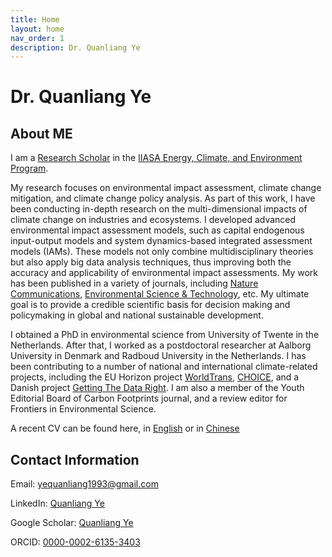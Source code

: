 ```yaml
---
title: Home
layout: home
nav_order: 1
description: Dr. Quanliang Ye
---
```

# Dr. Quanliang Ye
## About ME
I am a [Research Scholar](https://iiasa.ac.at/staff/quanliang-ye) in the [IIASA Energy, Climate, and Environment Program](https://iiasa.ac.at/programs/ece). 

My research focuses on environmental impact assessment, climate change mitigation, and climate change policy analysis. As part of this work, I have been conducting in-depth research on the multi-dimensional impacts of climate change on industries and ecosystems. I developed advanced environmental impact assessment models, such as capital endogenous input-output models and system dynamics-based integrated assessment models (IAMs). These models not only combine multidisciplinary theories but also apply big data analysis techniques, thus improving both the accuracy and applicability of environmental impact assessments. My work has been published in a variety of journals, including [Nature Communications](https://www.nature.com/articles/s41467-023-38358-z), [Environmental Science & Technology](https://pubs.acs.org/doi/10.1021/acs.est.0c07263), etc. My ultimate goal is to provide a credible scientific basis for decision making and policymaking in global and national sustainable development.

I obtained a PhD in environmental science from University of Twente in the Netherlands. After that, I worked as a postdoctoral researcher at Aalborg University in Denmark and Radboud University in the Netherlands. I has been contributing to a number of national and international climate-related projects, including the EU Horizon project [WorldTrans](https://worldtrans-horizon.eu/), [CHOICE](https://www.climatechoice.eu/), and a Danish project [Getting The Data Right](https://bonsai.uno/). I am also a member of the Youth Editorial Board of Carbon Footprints journal, and a review editor for Frontiers in Environmental Science.

A recent CV can be found here, in [English](https://github.com/yequanliang1993/site_quanliang_ye/blob/main/files/QYe_CV_full_April_2025_english.pdf) or in [Chinese](https://github.com/yequanliang1993/site_quanliang_ye/blob/main/files/QYe_CV_full_April_2025_chinese.pdf)

## Contact Information
Email: yequanliang1993@gmail.com

LinkedIn: [Quanliang Ye](https://www.linkedin.com/in/quanliang-ye-7112ab197/)

Google Scholar: [Quanliang Ye](https://scholar.google.com/citations?user=WNgSJnsAAAAJ)

ORCID: [0000-0002-6135-3403](https://orcid.org/my-orcid?orcid=0000-0002-6135-3403)
